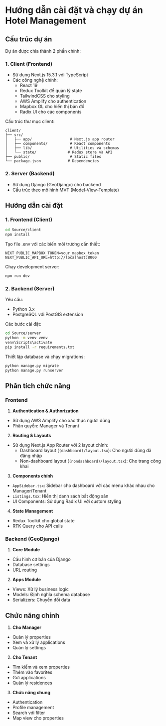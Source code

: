 # Hướng dẫn cài đặt và chạy dự án Hotel Management

## Cấu trúc dự án

Dự án được chia thành 2 phần chính:

### 1. Client (Frontend)
- Sử dụng Next.js 15.3.1 với TypeScript
- Các công nghệ chính:
  - React 19
  - Redux Toolkit để quản lý state
  - TailwindCSS cho styling
  - AWS Amplify cho authentication
  - Mapbox GL cho hiển thị bản đồ
  - Radix UI cho các components

Cấu trúc thư mục client:
```
client/
├── src/
│   ├── app/                 # Next.js app router
│   ├── components/          # React components
│   ├── lib/                 # Utilities và schemas
│   └── state/              # Redux store và API
├── public/                  # Static files
└── package.json            # Dependencies
```

### 2. Server (Backend)
- Sử dụng Django (GeoDjango) cho backend
- Cấu trúc theo mô hình MVT (Model-View-Template)

## Hướng dẫn cài đặt

### 1. Frontend (Client)

```bash
cd Source/client
npm install
```

Tạo file .env với các biến môi trường cần thiết:
```plaintext
NEXT_PUBLIC_MAPBOX_TOKEN=your_mapbox_token
NEXT_PUBLIC_API_URL=http://localhost:8000
```

Chạy development server:
```bash
npm run dev
```

### 2. Backend (Server)

Yêu cầu:
- Python 3.x
- PostgreSQL với PostGIS extension

Các bước cài đặt:
```bash
cd Source/server
python -m venv venv
venv\Scripts\activate
pip install -r requirements.txt
```

Thiết lập database và chạy migrations:
```bash
python manage.py migrate
python manage.py runserver
```

## Phân tích chức năng

### Frontend

1. **Authentication & Authorization**
- Sử dụng AWS Amplify cho xác thực người dùng
- Phân quyền: Manager và Tenant

2. **Routing & Layouts**
- Sử dụng Next.js App Router với 2 layout chính:
  - Dashboard layout (`(dashboard)/layout.tsx`): Cho người dùng đã đăng nhập
  - Non-dashboard layout (`(nondashboard)/layout.tsx`): Cho trang công khai

3. **Components chính**
- `AppSidebar.tsx`: Sidebar cho dashboard với các menu khác nhau cho Manager/Tenant
- `Listings.tsx`: Hiển thị danh sách bất động sản
- UI Components: Sử dụng Radix UI với custom styling

4. **State Management**
- Redux Toolkit cho global state
- RTK Query cho API calls

### Backend (GeoDjango)

1. **Core Module**
- Cấu hình cơ bản của Django
- Database settings
- URL routing

2. **Apps Module**
- Views: Xử lý business logic
- Models: Định nghĩa schema database
- Serializers: Chuyển đổi data

## Chức năng chính

1. **Cho Manager**
- Quản lý properties
- Xem và xử lý applications
- Quản lý settings

2. **Cho Tenant**
- Tìm kiếm và xem properties
- Thêm vào favorites
- Gửi applications
- Quản lý residences

3. **Chức năng chung**
- Authentication
- Profile management
- Search với filter
- Map view cho properties

        